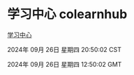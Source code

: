 # 学习中心 colearnhub
[学习中心](http://219.139.198.207:56308/colearnhub/)

2024年 09月 26日 星期四 20:50:02 CST

2024年 09月 26日 星期四 12:50:02 GMT
